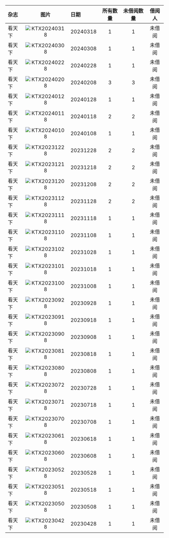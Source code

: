 | 杂志 | 图片 | 日期 | 所有数量 | 未借阅数量 | 借阅人 |
| :--- | :---: | :--- | :---: | :---: | :---: |
| 看天下 | ![KTX20240318](image/KTX20240318.jpg) | 20240318 | 1 | 1 | 未借阅 |
| 看天下 | ![KTX20240308](image/KTX20240308.jpg) | 20240308 | 1 | 1 | 未借阅 |
| 看天下 | ![KTX20240228](image/KTX20240228.jpg) | 20240228 | 1 | 1 | 未借阅 |
| 看天下 | ![KTX20240208](image/KTX20240208.jpg) | 20240208 | 3 | 3 | 未借阅 |
| 看天下 | ![KTX20240128](image/KTX20240128.jpg) | 20240128 | 1 | 1 | 未借阅 |
| 看天下 | ![KTX20240118](image/KTX20240118.jpg) | 20240118 | 2 | 2 | 未借阅 |
| 看天下 | ![KTX20240108](image/KTX20240108.jpg) | 20240108 | 1 | 1 | 未借阅 |
| 看天下 | ![KTX20231228](image/KTX20231228.jpg) | 20231228 | 2 | 2 | 未借阅 |
| 看天下 | ![KTX20231218](image/KTX20231218.jpg) | 20231218 | 2 | 2 | 未借阅 |
| 看天下 | ![KTX20231208](image/KTX20231208.jpg) | 20231208 | 2 | 2 | 未借阅 |
| 看天下 | ![KTX20231128](image/KTX20231128.jpg) | 20231128 | 2 | 2 | 未借阅 |
| 看天下 | ![KTX20231118](image/KTX20231118.jpg) | 20231118 | 1 | 1 | 未借阅 |
| 看天下 | ![KTX20231108](image/KTX20231108.jpg) | 20231108 | 1 | 1 | 未借阅 |
| 看天下 | ![KTX20231028](image/KTX20231028.jpg) | 20231028 | 1 | 1 | 未借阅 |
| 看天下 | ![KTX20231018](image/KTX20231018.jpg) | 20231018 | 1 | 1 | 未借阅 |
| 看天下 | ![KTX20231008](image/KTX20231008.jpg) | 20231008 | 1 | 1 | 未借阅 |
| 看天下 | ![KTX20230928](image/KTX20230928.jpg) | 20230928 | 1 | 1 | 未借阅 |
| 看天下 | ![KTX20230918](image/KTX20230918.jpg) | 20230918 | 1 | 1 | 未借阅 |
| 看天下 | ![KTX20230908](image/KTX20230908.jpg) | 20230908 | 1 | 1 | 未借阅 |
| 看天下 | ![KTX20230818](image/KTX20230818.jpg) | 20230818 | 1 | 1 | 未借阅 |
| 看天下 | ![KTX20230808](image/KTX20230808.jpg) | 20230808 | 1 | 1 | 未借阅 |
| 看天下 | ![KTX20230728](image/KTX20230728.jpg) | 20230728 | 1 | 1 | 未借阅 |
| 看天下 | ![KTX20230718](image/KTX20230718.jpg) | 20230718 | 1 | 1 | 未借阅 |
| 看天下 | ![KTX20230708](image/KTX20230708.jpg) | 20230708 | 1 | 1 | 未借阅 |
| 看天下 | ![KTX20230618](image/KTX20230618.jpg) | 20230618 | 1 | 1 | 未借阅 |
| 看天下 | ![KTX20230608](image/KTX20230608.jpg) | 20230608 | 1 | 1 | 未借阅 |
| 看天下 | ![KTX20230528](image/KTX20230528.jpg) | 20230528 | 1 | 1 | 未借阅 |
| 看天下 | ![KTX20230518](image/KTX20230518.jpg) | 20230518 | 1 | 1 | 未借阅 |
| 看天下 | ![KTX20230508](image/KTX20230508.jpg) | 20230508 | 1 | 1 | 未借阅 |
| 看天下 | ![KTX20230428](image/KTX20230428.jpg) | 20230428 | 1 | 1 | 未借阅 |
